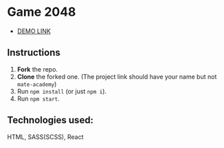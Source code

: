 # Game 2048

-  [DEMO LINK](https://Smikhotur.github.io/game__2048)

## Instructions
1. **Fork** the repo.
2. **Clone** the forked one. (The project link should have your name but not `mate-academy`)
3. Run `npm install` (or just `npm i`).
4. Run `npm start`.

## Technologies used:
   HTML, SASS(SCSS), React
